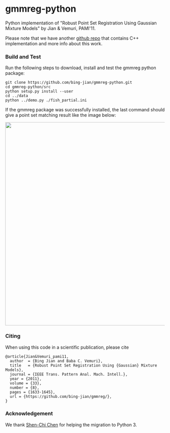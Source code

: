 # gmmreg-python
Python implementation of "Robust Point Set Registration Using Gaussian Mixture Models" by Jian &amp; Vemuri, PAMI'11.


Please note that we have another [github repo](https://github.com/bing-jian/gmmreg) that contains C++ implementation and 
more info about this work.

### Build and Test
Run the following steps to download, install and test the gmmreg python package:
  ```Shell
  git clone https://github.com/bing-jian/gmmreg-python.git
  cd gmmreg-python/src
  python setup.py install --user
  cd ../data
  python ../demo.py ./fish_partial.ini
  ```
If the gmmreg package was successfully installed, the last command should give a point set matching result like the image below:
<p align="center"> 
<img src="images/fish_partial_matching.png" width=640> 
</p>


### Citing

When using this code in a scientific publication, please cite 
```
@article{Jian&Vemuri_pami11,
  author  = {Bing Jian and Baba C. Vemuri},
  title   = {Robust Point Set Registration Using {Gaussian} Mixture Models},
  journal = {IEEE Trans. Pattern Anal. Mach. Intell.},
  year = {2011},
  volume = {33},
  number = {8},
  pages = {1633-1645},
  url = {https://github.com/bing-jian/gmmreg/},
}
```

### Acknowledgement

We thank [Shen-Chi Chen](https://github.com/schen119) for helping the migration to Python 3.
